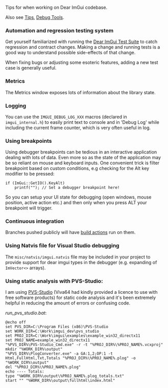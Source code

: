 Tips for when working on Dear ImGui codebase.

Also see [Tips](https://github.com/ocornut/imgui/wiki/Tips), [Debug Tools](https://github.com/ocornut/imgui/wiki/Debug-Tools).

### Automation and regression testing system
Get yourself familiarized with running the [Dear ImGui Test Suite](https://github.com/ocornut/imgui_test_engine) to catch regression and contract changes. Making a change and running tests is a good way to understand possible side-effects of that change.

When fixing bugs or adjusting some esoteric features, adding a new test case is generally useful.

### Metrics
The Metrics window exposes lots of information about the library state.

### Logging
You can use the `IMGUI_DEBUG_LOG_XXX` macros (declared in `imgui_internal.h`) to easily print text to console and in 'Debug Log' while including the current frame counter, which is very often useful in log.

### Using breakpoints
Using debugger breakpoints can be tedious in an interactive application dealing with lots of data. Even more so as the state of the application may be so reliant on mouse and keyboard inputs. One convenient trick is filter breakpoint based on custom conditions, e.g checking for the Alt key modifier to be pressed:

```
if (ImGui::GetIO().KeyAlt)
    printf(""); // Set a debugger breakpoint here!
```

So you can setup your UI state for debugging (open windows, mouse position, active action etc.) and then only when you press ALT your breakpoint will trigger.

### Continuous integration
Branches pushed publicly will have [build actions](https://github.com/ocornut/imgui/actions) run on them.

### Using Natvis file for Visual Studio debugging
The `misc/natvis/imgui.natvis` file may be included in your project to provide support for dear imgui types in the debugger (e.g. expanding of `ImVector<>` arrays).

### Using static analysis with PVS-Studio:
I am using [PVS-Studio](https://www.viva64.com/en/pvs-studio/) (Viva64 had kindly provided a licence to use with free software products) for static code analysis and it's been extremely helpful in reducing the amount of errors or confusing code.

_run_pvs_studio.bat_:
```
@echo off
set PVS_DIR=C:\Program Files (x86)\PVS-Studio
set WORK_DIR=C:\Work\imgui_dev\pvs_studio
set PROJ_DIR=C:\Work\imgui\examples\example_win32_directx11
set PROJ_NAME=example_win32_directx11
"%PVS_DIR%\PVS-Studio_Cmd.exe" -r -t "%PROJ_DIR%\%PROJ_NAME%.vcxproj"
mkdir "%WORK_DIR%\output"
"%PVS_DIR%\PlogConverter.exe" -a GA:1,2;OP:1 -t Html,FullHtml,Txt,Totals "%PROJ_DIR%\%PROJ_NAME%.plog" -o "%WORK_DIR%\output"
del "%PROJ_DIR%\%PROJ_NAME%.plog"
echo ---- Totals:
type "%WORK_DIR%\output\%PROJ_NAME%.plog_totals.txt"
start "" "%WORK_DIR%\output\fullhtml\index.html"
```
